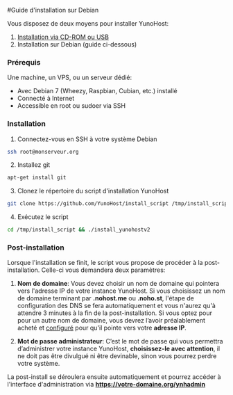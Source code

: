 #Guide d'installation sur Debian

Vous disposez de deux moyens pour installer YunoHost:

1. [Installation via CD-ROM ou USB](#/install_fr)
2. Installation sur Debian (guide ci-dessous)

### Prérequis
Une machine, un VPS, ou un serveur dédié:

* Avec Debian 7 (Wheezy, Raspbian, Cubian, etc.) installé
* Connecté à Internet
* Accessible en root ou sudoer via SSH

### Installation

1. Connectez-vous en SSH à votre système Debian
```bash
ssh root@monserveur.org
```

2. Installez git
```bash
apt-get install git
```

3. Clonez le répertoire du script d'installation YunoHost
```bash
git clone https://github.com/YunoHost/install_script /tmp/install_script
```

4. Exécutez le script
```bash
cd /tmp/install_script && ./install_yunohostv2
```

### Post-installation

Lorsque l'installation se finit, le script vous propose de procéder à la post-installation. Celle-ci vous demandera deux paramètres:

1. **Nom de domaine**: Vous devez choisir un nom de domaine qui pointera vers l'adresse IP de votre instance YunoHost. Si vous choisissez un nom de domaine terminant par **.nohost.me** ou **.noho.st**, l'étape de configuration des DNS se fera automatiquement et vous n'aurez qu'à attendre 3 minutes à la fin de la post-installation. Si vous optez pour pour un autre nom de domaine, vous devrez l’avoir préalablement acheté et [configuré](∕#/dns_fr) pour qu'il pointe vers votre **adresse IP**.

2. **Mot de passe administrateur**: C’est le mot de passe qui vous permettra d’administrer votre instance YunoHost, **choisissez-le avec attention**, il ne doit pas être divulgué ni être devinable, sinon vous pourrez perdre votre système.

La post-install se déroulera ensuite automatiquement et pourrez accéder à l'interface d'administration via **https://votre-domaine.org/ynhadmin**

